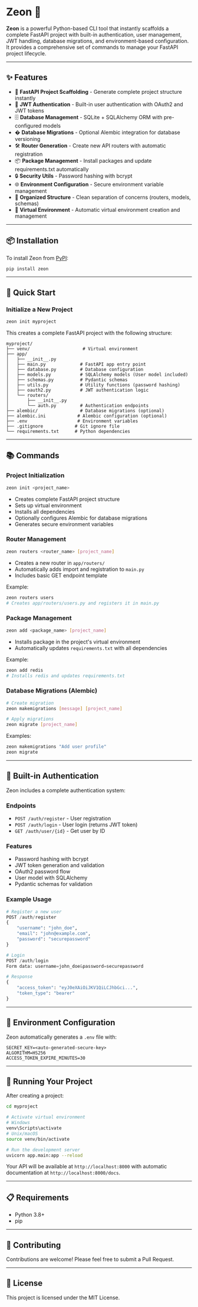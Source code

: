 # Zeon 🧬

**Zeon** is a powerful Python-based CLI tool that instantly scaffolds a complete FastAPI project with built-in authentication, user management, JWT handling, database migrations, and environment-based configuration. It provides a comprehensive set of commands to manage your FastAPI project lifecycle.

---

## ✨ Features

- 🚀 **FastAPI Project Scaffolding** - Generate complete project structure instantly
- 🔐 **JWT Authentication** - Built-in user authentication with OAuth2 and JWT tokens
- 🗄️ **Database Management** - SQLite + SQLAlchemy ORM with pre-configured models
- � **Database Migrations** - Optional Alembic integration for database versioning
- 🛠️ **Router Generation** - Create new API routers with automatic registration
- 📦 **Package Management** - Install packages and update requirements.txt automatically
- 🔒 **Security Utils** - Password hashing with bcrypt
- 🌐 **Environment Configuration** - Secure environment variable management
- 📁 **Organized Structure** - Clean separation of concerns (routers, models, schemas)
- 🐍 **Virtual Environment** - Automatic virtual environment creation and management

---

## 📦 Installation

To install Zeon from [PyPI](https://pypi.org/project/zeon/):

```bash
pip install zeon
```

---

## 🚀 Quick Start

### Initialize a New Project

```bash
zeon init myproject
```

This creates a complete FastAPI project with the following structure:

```
myproject/
├── venv/                    # Virtual environment
├── app/
│   ├── __init__.py
│   ├── main.py             # FastAPI app entry point
│   ├── database.py         # Database configuration
│   ├── models.py           # SQLAlchemy models (User model included)
│   ├── schemas.py          # Pydantic schemas
│   ├── utils.py            # Utility functions (password hashing)
│   ├── oauth2.py           # JWT authentication logic
│   └── routers/
│       ├── __init__.py
│       └── auth.py         # Authentication endpoints
├── alembic/                # Database migrations (optional)
├── alembic.ini            # Alembic configuration (optional)
├── .env                   # Environment variables
├── .gitignore            # Git ignore file
└── requirements.txt      # Python dependencies
```

---

## 📚 Commands

### Project Initialization

```bash
zeon init <project_name>
```
- Creates complete FastAPI project structure
- Sets up virtual environment
- Installs all dependencies
- Optionally configures Alembic for database migrations
- Generates secure environment variables

### Router Management

```bash
zeon routers <router_name> [project_name]
```
- Creates a new router in `app/routers/`
- Automatically adds import and registration to `main.py`
- Includes basic GET endpoint template

Example:
```bash
zeon routers users
# Creates app/routers/users.py and registers it in main.py
```

### Package Management

```bash
zeon add <package_name> [project_name]
```
- Installs package in the project's virtual environment
- Automatically updates `requirements.txt` with all dependencies

Example:
```bash
zeon add redis
# Installs redis and updates requirements.txt
```

### Database Migrations (Alembic)

```bash
# Create migration
zeon makemigrations [message] [project_name]

# Apply migrations
zeon migrate [project_name]
```

Examples:
```bash
zeon makemigrations "Add user profile"
zeon migrate
```

---

## 🔐 Built-in Authentication

Zeon includes a complete authentication system:

### Endpoints
- `POST /auth/register` - User registration
- `POST /auth/login` - User login (returns JWT token)
- `GET /auth/user/{id}` - Get user by ID

### Features
- Password hashing with bcrypt
- JWT token generation and validation
- OAuth2 password flow
- User model with SQLAlchemy
- Pydantic schemas for validation

### Example Usage

```python
# Register a new user
POST /auth/register
{
    "username": "john_doe",
    "email": "john@example.com", 
    "password": "securepassword"
}

# Login
POST /auth/login
Form data: username=john_doe&password=securepassword

# Response
{
    "access_token": "eyJ0eXAiOiJKV1QiLCJhbGci...",
    "token_type": "bearer"
}
```

---

## 🔧 Environment Configuration

Zeon automatically generates a `.env` file with:

```env
SECRET_KEY=<auto-generated-secure-key>
ALGORITHM=HS256
ACCESS_TOKEN_EXPIRE_MINUTES=30
```

---

## 🚀 Running Your Project

After creating a project:

```bash
cd myproject

# Activate virtual environment
# Windows
venv\Scripts\activate
# Unix/macOS
source venv/bin/activate

# Run the development server
uvicorn app.main:app --reload
```

Your API will be available at `http://localhost:8000` with automatic documentation at `http://localhost:8000/docs`.

---

## 📋 Requirements

- Python 3.8+
- pip

---

## 🤝 Contributing

Contributions are welcome! Please feel free to submit a Pull Request.

---

## 📄 License

This project is licensed under the MIT License.